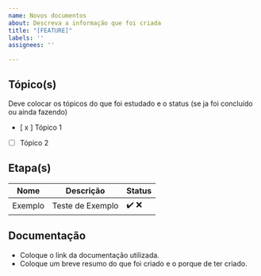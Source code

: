 ```yaml
---
name: Novos documentos
about: Descreva a informação que foi criada
title: "[FEATURE]"
labels: ''
assignees: ''

---
```


## Tópico(s)

Deve colocar os tópicos do que foi estudado e o status (se ja foi concluído ou ainda fazendo)

- [ x ] Tópico 1
- [ ] Tópico 2

## Etapa(s)

Nome|Descrição|Status
|---|---|---|
Exemplo|Teste de Exemplo|:heavy_check_mark: :x:

## Documentação

- Coloque o link da documentação utilizada.
- Coloque um breve resumo do que foi criado e o porque de ter criado.
